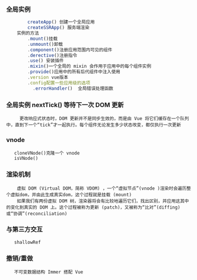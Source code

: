 ### 全局实例

```js
        createApp() 创建一个全局应用
        createSSRApp() 服务端渲染
    实例的方法
        .mount()挂载
        .unmount()卸载
        .component()注册应用范围内可见的组件
        .derective()注册指令
        .use() 安装插件
        .mixin()一个全局的 mixin 会作用于应用中的每个组件实例
        .provide()应用中的所有后代组件中注入使用
        .version vue版本
        .config配置一些应用级的选项
          .errorHandler()  全局错误处理函数

```

### 全局实例 nextTick() 等待下一次 DOM 更新

```text
     更改响应式状态时，DOM 更新并不是同步生效的，而是由 Vue 将它们缓存在一个队列中，直到下一个“tick”才一起执行。每个组件无论发生多少状态改变，都仅执行一次更新
```

### vnode

```text
   cloneVNode()克隆一个 vnode
   isVNode()
```

### 渲染机制

```text
    虚拟 DOM (Virtual DOM，简称 VDOM) ，一个“虚拟节点”(vnode )渲染时会遍历整个虚拟dom，并由此生成真实dom，这个过程就是挂载 (mount)
    如果我们有两份虚拟 DOM 树，渲染器将会有比较地遍历它们，找出区别，并应用这其中的变化到真实的 DOM 上。这个过程被称为更新 (patch)，又被称为“比对”(diffing) 或“协调”(reconciliation)
```

### 与第三方交互

```text
   shallowRef
```

### 撤销/重做

```text
   不可变数据结构 Immer 搭配 Vue
```
